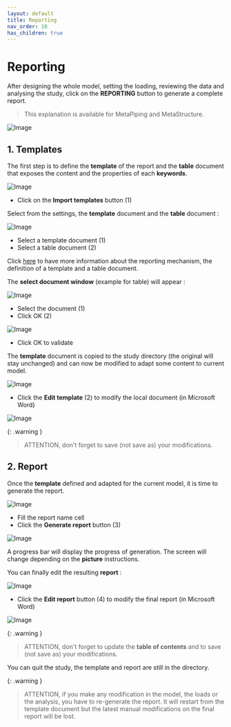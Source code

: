 ```yaml
---
layout: default
title: Reporting
nav_order: 10
has_children: true
---
```


# Reporting

After designing the whole model, setting the loading, reviewing the data and analysing the study, click on the **REPORTING** button to generate a complete report.

> This explanation is available for MetaPiping and MetaStructure.

![Image](Images/Reporting3.jpg)

## 1. Templates

The first step is to define the **template** of the report and the **table** document that exposes the content and the properties of each **keywords**.

![Image](Images/Reporting4.jpg)

* Click on the **Import templates** button (1)

Select from the settings, the **template** document and the **table** document :

![Image](Images/Reporting5.jpg)

* Select a template document (1)
* Select a table document (2)

Click [here](https://documentation.metapiping.com/Settings/Reporting.html) to have more information about the reporting mechanism, the definition of a template and a table document.

The **select document window** (example for table) will appear :

![Image](Images/FEA15.jpg)

* Select the document (1)
* Click OK (2)

![Image](Images/Reporting6.jpg)

* Click OK to validate

The **template** document is copied to the study directory (the original will stay unchanged) and can now be modified to adapt some content to current model.

![Image](Images/Reporting7.jpg)

* Click the **Edit template** (2) to modify the local document (in Microsoft Word)

![Image](Images/Reporting11.jpg)

{: .warning }
>ATTENTION, don't forget to save (not save as) your modifications.

## 2. Report

Once the **template** defined and adapted for the current model, it is time to generate the report.

![Image](Images/Reporting8.jpg)

* Fill the report name cell
* Click the **Generate report** button (3)

![Image](Images/Reporting9.jpg)

A progress bar will display the progress of generation. The screen will change depending on the **picture** instructions.

You can finally edit the resulting **report** :

![Image](Images/Reporting10.jpg)

* Click the **Edit report** button (4) to modify the final report (in Microsoft Word)

![Image](Images/Reporting12.jpg)

{: .warning }
>ATTENTION, don't forget to update the **table of contents** and to save (not save as) your modifications.

You can quit the study, the template and report are still in the directory.

{: .warning }
>ATTENTION, if you make any modification in the model, the loads or the analysis, you have to re-generate the report. It will restart from the  template document but the latest manual modifications on the final report will be lost.
